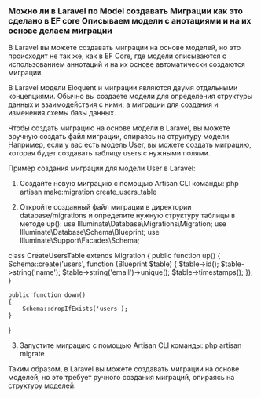 ### Можно ли в Laravel по Model создавать Миграции как это сделано в EF core Описываем модели с анотациями и на их основе делаем миграции

В Laravel вы можете создавать миграции на основе моделей, но это происходит не так же, как в EF Core, где модели описываются с использованием аннотаций и на их основе автоматически создаются миграции.

В Laravel модели Eloquent и миграции являются двумя отдельными концепциями. Обычно вы создаете модели для определения структуры данных и взаимодействия с ними, а миграции для создания и изменения схемы базы данных.

Чтобы создать миграцию на основе модели в Laravel, вы можете вручную создать файл миграции, опираясь на структуру модели. Например, если у вас есть модель User, вы можете создать миграцию, которая будет создавать таблицу users с нужными полями.

Пример создания миграции для модели User в Laravel:

1. Создайте новую миграцию с помощью Artisan CLI команды:
php artisan make:migration create_users_table


2. Откройте созданный файл миграции в директории database/migrations и определите нужную структуру таблицы в методе up():
use Illuminate\Database\Migrations\Migration;
use Illuminate\Database\Schema\Blueprint;
use Illuminate\Support\Facades\Schema;

class CreateUsersTable extends Migration
{
    public function up()
    {
        Schema::create('users', function (Blueprint $table) {
            $table->id();
            $table->string('name');
            $table->string('email')->unique();
            $table->timestamps();
        });
    }

    public function down()
    {
        Schema::dropIfExists('users');
    }
}


3. Запустите миграцию с помощью Artisan CLI команды:
php artisan migrate


Таким образом, в Laravel вы можете создавать миграции на основе моделей, но это требует ручного создания миграций, опираясь на структуру моделей.